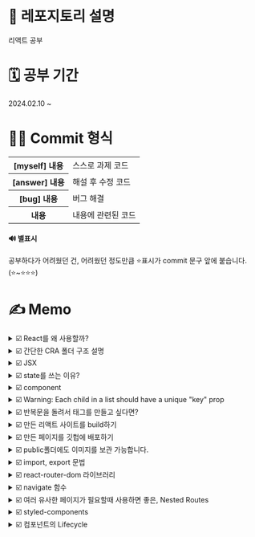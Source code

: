 # 📢 레포지토리 설명
리액트 공부

# 🗓️ 공부 기간
2024.02.10 ~<br/>

# 👩‍💻 Commit 형식
<table>
  <tr>
    <th>[myself] 내용</th>
    <td>스스로 과제 코드</td>
  </tr>
  <tr>
    <th>[answer] 내용</th>
    <td>해설 후 수정 코드</td>
  </tr>
  <tr>
    <th>[bug] 내용</th>
    <td>버그 해결</td>
  </tr>
  <tr>
    <th>내용</th>
    <td>내용에 관련된 코드</td>
  </tr>
</table>

#### 🔊 별표시 
공부하다가 어려웠던 건, 어려웠던 정도만큼 ⭐표시가 commit 문구 앞에 붙습니다. (⭐~⭐⭐⭐)

# ✍️ Memo
<details>
<summary>☑️ React를 왜 사용할까?</summary><br/>
React를 사용하지 않고, 단순히 JS만으로도 SPA를 만들 수 있지만, 그렇게 하면 코드가 길고 복잡해집니다.<br/>
- React를 사용하면 html 재사용 굳<br/>
- React를 알면, 같은 문법으로 React Native를 사용해서 모바일 앱을 만들 수 있음<br/>
</details>

<details>
<summary>☑️ 간단한 CRA 폴더 구조 설명</summary><br/>
<table>
<tr>
  <th>node_modules</th>
  <td>
    모든 라이브러리의 소스코드를 모아놓은 폴더
  </td>
</tr>
  <tr>
  <th>public</th>
  <td>static 파일을 모아놓는 곳, html파일이나 이미지 파일등을 잠깐 모아놓고 싶을때</td>
</tr>
<tr>
  <th>src</th>
  <td>
    여러분들이 코드를 짜는 곳임(소스코드 보관함)<br/><br/>
    ✔️ App.js : 메인 페이지<br/>
    ● 웹페이지는 html파일들로 이루어져있는데, 지금 App.js를 보면 js파일안에 html코드를 짰는데도, 브라우저에서 잘 띄워주는 이유?<br/>
    src/index.js라는 파일이 app.js에 있던 html들을 public/index.html에 집어넣어줍니다.
  </td>
</tr>
<tr>
  <th>package.json</th>
  <td>
    프로젝트 정보들이 쭉 들어가있음(평소에 건들일이 거의 없음)
  </td>
</tr>
</table>
</details>

<details>
<summary>☑️ JSX</summary><br/>
JSX란, 자바스크립트안에서 HTML을 쉽게 작성할 수 있게 도와주는 자바스크립트에서 쓸 수 있는 언어입니다. 이걸 쓰는 이유는 원래 React에서 div태그 하나만 만들려고 해도, React.createElement('div', null, 'Hello World')이렇게 코드를 짜야합니다. 근데 이렇게 하나하나 태그를 만들면 너무 힘들잖아요...그래서 친절한 사람들이 JSX같은걸 써서 좀 쉽게 태그를 만들 수 있게 해준겁니다.<br/>
참고로, JSX안에서는 class라고 쓰면 안되고, className이라고 써야합니다..!
</details>

<details>
<summary>☑️ state를 쓰는 이유?</summary><br/>
왜 일반변수가 아니라 state를 쓰냐면, 일반 변수는 값이 변경되었을 때 html을 재랜더링해주지 않지만, state를 쓰면 값에 변화가 생겼을 때, html을 자동 재랜더링 시켜주기 때문입니다!<br/>
단, state는 변동시 자동으로 html에 반영되기 위해 사용하는거기 때문에, 로고같이, 변동될 가능성이 거의 없는 경우는 그냥 일반 변수를 쓰는게 낫습니다.<br/><br/>
✔️ state 변경 함수 동작 원리<br/>
state 변경함수는 기존 state와 신규 state를 비교해서 만약에 값이 같다면 변경을 해주지 않습니다(일종의 에너지 자원 절약인거지..).<br/><br/>

```
let [style, setStyle] = useState(['흰바지', '치마', '흰셔츠', '핑크원피스']);
let copy = style;
copy[1] = '청치마';
setStyle(copy); // 이렇게 해도 '치마'가 '청치마'로 바뀌지 않음
```

그 이유는, array/object 담은 변수엔 화살표(저장된 주소 위치를 가리키는)만 저장되는데, 그 안에 값을 변경해도 화살표 자체에는 변경이 없다고 생각되기 때문!<br/><br/>

✔️ state 변경 함수는 늦게 처리됩니다.<br/>
state를 변경하는 작업은 조금 오래걸리기 때문에(전문 용어로는 비동기처리) 자바스크립트에서는 이렇게 늦게 처리되는 애들은 일단 제쳐두고 다음 코드 먼저 실행시킵니다.

```
// 만약 [입력값, 입력값변경]이라는 state가 있을 때,
<input onChange={(e)=>{
  입력값변경(e.target.value); // 이거 완료되기전에
  console.log(입력값); // 다음줄 먼저 실행해줌
}} />
```
</details>

<details>
<summary>☑️ component</summary><br/>
✔️ component 만드는 법<br/>
1. 다른 함수 바깥에 function을 만든다. (작명은 영어 대문자로 시작)<br/>
2. return()안에 내가 축약할 html을 담는다. (단, 하나의 태그로 시작해서 하나로 끝나야 함)<br/>
  &nbsp;&nbsp;&nbsp;&nbsp;- 의미없는 div태그가 싫으면 fragment를 사용하면 된다.<br/>
3. 컴포넌트를 마음에 드는 곳에 html태그 형식으로 가져다가 쓴다.
<br/><br/>
✔️ 어떤걸 컴포넌트로 만들면 좋을까?<br/>
- 반복적인 html을 축약할 때<br/>
- 큰 페이지들<br/>
- UI가 자주 변경되는 것들<br/><br/>
✔️ 컴포넌트 만드는 방법<br/>
1. function으로 (요즘 택)<br/>
2. class로 (요새는 안써서 사실 몰라도 됨)
</details>

<details>
<summary>☑️ Warning: Each child in a list should have a unique "key" prop</summary><br/>
해당 에러가 발생하는 이유는, 반복문으로 html을 생성하면 key={html마다 다른 숫자}를 추가해야하기 때문입니다.<br/>
반복문을 돌릴때마다 생성한 html들은 유니크한 key를 가져야하기 때문입니다.<br/>
  
```
글제목.map(function(data, index){
  return (
    <div key={index}>
      ~~~~
    </div>
  )
})
```
</details>

<details>
<summary>☑️ 반복문을 돌려서 태그를 만들고 싶다면?</summary><br/>
만약에 안녕이라는 텍스트가 담긴, div태그 세개를 반복문을 통해 놓고 싶다고 하자.<br/><br/>
✔️ in JSX 안<br/><br/>
  
```
function App() {
  let [title, setTitle] = useState(['제목1', '제목2', '제목3']);
  return (
    <div>
      { // JSX안에서 자바스크립트 코드를 위한 중괄호
        title.map(function(data, index) { // title의 데이터 갯수만큼 반복 실행(3번 반복)
          return (
            <div>안녕</div>
          )
        });
      }
    </div>
  )
}
```

✔️ in JSX 밖<br/>

```
function App() {
  var 어레이 = [];
  for (var i=0; i<3; i++) {
    어레이.push(<div>안녕</div>)
  }
  return (
    <div>
      {어레이}
    </div>
  )
}
```
</details>

<details>
<summary>☑️ 만든 리액트 사이트를 build하기</summary><br/>
여러분이 만든 사이트를 배포하려면 그냥 작업하던 App.js파일을 그대로 올리는게 아니라, build용 파일을 생성하신 후 올려야합니다. 왜냐면 웹 브라우저는 HTML/CSS/JS이 세개의 언어만 해석할 수 있기 때문에 리액트의 이상한 state, jsx이런거? 못알아듣습니다. 그래서 build를 통해 브라우저 친화적인 HTML/CSS/JS파일로 바꿔줘야합니다. 이걸 서버에 올려야 사용자들이 여러분의 사이트를 구경할 수 있습니다.
<br/><br/>
✔️ Q) 가지고 있는 웹 서버에 배포를 하고 싶어요.<br/>
리액트로 열심히 프로젝트 만들고 npm run build 입력하면 build/index.html 파일이 생성됩니다. <br/>
그리고 서버 API를 "어떤 놈이 메인페이지로 접속하면 /build/index.html 파일을 전송해라"라고 작성하면 됩니다.<br/><br/>

✔️ 배포하기 전 체크할 사항<br/>

(1) 에러만 안나면 됨<br/>
warning메시지는 사이트 구동에 큰 영향이 없어서 무시해도 됩니다.<br/>
(2) 경로 설정<br/>
http://miyoung.com/여기에 배포하는 경우에는 설정없이 대충해도 되지만, http://miyoung.com/blog/ 이런 하위 경로에 배포하고 싶으면 프로젝트에 설정이 따로 필요합니다. 여러분의 프로젝트 파일 중 package.json이라는 파일을 오픈해서

```
"homepage": "http://miyoung.com/blog",
```

이렇게 설정해주면 됩니다.<br/>
혹시 리액트 라우터가 설치되어있다면 라우터가 제공하는 basename=""속성을 추가하는게 라우팅이 잘될겁니다.
</details>

<details>
<summary>☑️ 만든 페이지를 깃헙에 배포하기</summary><br/>

(1) 컴파일(=build)하기<br/>
여러분의 리액트프로젝트에서 터미널에 "npm run build"입력<br/>
그러면 여러분의 작업 프로젝트 폴더 내에 build 폴더가 생기는데, 그 안에는 여러분이 짰던 코드가 전부 html/css/js파일로 변환되어 담겨있습니다. 이제 build안에 있는 내용을 모두 서버에 올리면 됩니다. 참고로 index.html이 메인페이지입니다.
<br/><br/>
(2) 깃허브에 배포용 레포지토리 파기<br/>
Github Pages는 특정한 이름의 리포지토리를 통해 정적 웹사이트를 호스팅할 수 있는 기능을 제공합니다. Github Pages를 사용하려면 레포지토리 이름을 특정 형식으로 지정해야합니다. 만약에 여러분의 Github 계정 아이디가 'username'이라고 가정하면, Github Pages를 사용하기 위해서는 다음과 같은 규칙을 따라야합니다. <br/>

- 개인 계정의 경우: 'username.github.io'라는 이름의 레포지토리를 만듭니다.<br/>
- 프로젝트나 조직 계정의 경우: 'organization.github.io'와 같이 조직 이름을 사용합니다.<br/>
이렇게 이름을 지정하면 Github는 해당 레포지토리를 Github Pages로 호스팅하게 됩니다. 따라서 정적 웹사이트를 배포하려면 이러한 이름의 레포지토리를 사용해야합니다.<br/><br/>

<img width="550px" src="https://github.com/SeoMiYoung/react-basic/assets/112063987/c3a2867c-a319-48fa-9e9a-84a8c3c05364"/>
<br/><br/>
(3) build 폴더 내의 파일을 전부 드래그 앤 드롭하기<br/>
🔊 주의: build 폴더 자체를 드래그 앤 드롭(x) build 폴더 안의 내용물을 드래그 앤 드롭(o)<br/>
<img width="550px" src="https://github.com/SeoMiYoung/react-basic/assets/112063987/ce06f55e-d378-4e8f-b475-810974fb678e"/>
<br/><br/>
(4) 끝<br/>
이제 10분정도 후에 https://여러분아이디.github.io라고 주소창에 입력하면 여러분의 사이트가 보입니다.
<br/><br/>

✔️ 이제 여러 repository를 동시에 호스팅해준다고 합니다.<br/>
일단, 기본적으로 예전에 만들었던 username.github.io라는 레포지토리를 지우면 안됩니다.<br/>
<br/>
(1) 아무 레포지토리나 만드세요. 이름은 자유입니다.<br/>
(2) 아까처럼 build내용을 드래그 앤 드롭하세요.<br/>
(3) repository setting 메뉴에 들어가서 Github pages부분에 들어갑니다.<br/>
<img width="550px" src="https://github.com/SeoMiYoung/react-basic/assets/112063987/0a6c17af-e8a0-4f28-a695-d75c2e526edf"/><br/>
형광펜 부분을 None이 아니라 main이런걸로 바꿔주세요.<br/>
(4) 끝<br/>
"username.github.io/repository이름/"으로 들어가시면 확인 가능합니다.<br/>
<br>

✔️ 첫 페이지 로딩 속도를 빠르게 하려면?<br/>
원래 리액트나 뷰로 만든 웹앱들은 첫 방문시 필요한 파일을 전부 로드합니다. 전송되는 파일 사이즈를 조금이라도 줄여서 빠르게 만들고 싶다면 컴포넌트들을 lazy하게 로딩하는 방법을 사용할 수도 있습니다. 공식 튜토리얼에 있는 lazy함수(https://legacy.reactjs.org/docs/code-splitting.html#route-based-code-splitting)를 참고하세요.<br/><br/>

✔️ build시 압축 시키지 말고 남기고 싶은 파일은?<br/>
여러분이 ./부터 시작하는 경로로 첨부한 이미지와 js파일들은 전부 찌부되고 이름이 변합니다. 이름이 변하게 하고 싶지 않으면 public폴더 안에 넣고 build하세요. 그러면 build하고 나서도 그대로 루트경로에 파일이 남아있습니다. (개발시 그런 파일들을 이용하고 싶다면, public폴더에 넣고 ./가 아닌 /경로로 import해오면 됩니다. 왜냐면 /의 기본 설정이 public이기 때문입니다.)<br/><br/>

✔️ 메인 페이지 말고 왜 특정 하위 페이지로 접속하면 404에러가 뜨죠?<br/>
어쩌구.github.io/detail/1 이런식으로 세부 페이지 URL을 주소창에 입력하면 찾는 페이지가 없어요~ 이렇게 에러가 날 수 있습니다. 이건 서버에서 "누군가 어쩌구.github.io/어쩌구로 접속하면 메인페이지로 안내하세요~"이런식으로 API개발을 해놓아야하는데, github는 우리가 서버를 만지고 어찌할 수 있는게 아니고 그냥 HTML파일 올린것만 사라락 보여주는 곳이기 때문에 사이트 메뉴에다가 페이지 이동버튼을 잘 만들어두면 되겠습니다. 아니면 url에 #기호가 붙는 hashRouter를 리액트라우터 코드짤 때 쓰든가요. 
</details>

<details>
  
<summary>☑️ public폴더에도 이미지를 보관 가능합니다.</summary><br/>
물론 src폴더에서 보통 가져다가 쓰는데, src에서 가져다가 쓰려면 항상 import를 해서 사용해야합니다. 근데 이미지가 만약에 100개가 준비되어있으면 100개를 다 import해와야하잖아요? 오바잖아요...? <br/>
그래서 public폴더에 이미지를 보관하면 바로 가져다가 쓸 수 있습니다. 여러분들이 리액트 코드를 다 짜면 사이트를 발행할거잖아요? 그러면 bundling을 통해서 여러분의 소스코드를 사이트 발행전에 한 코드로 압축합니다. 그래서 그 파일들을 서버에 올리거나 하시면 되는데, 그럴때 src내의 것들은 모두 압축이 되거나 파일명이 변합니다. 그런데 public폴더 안에있는건 압축이 되지 않습니다. <br/><br/>

✔️ public의 주의점<br/>
나중에 서브 경로에 발행하고 싶다면, (예를 들면 ming.com/어쩌구/) 그러면 경로에 문제가 생길 수 있습니다. 그때는 경로를 src="/어쩌구/logo.png"이렇게 설정해야될수도 있습니다. 이걸 맨날맨날 하기 귀찮으면 CRA 라이브러리 공식사이트에 들어가면 다음과 같이 코드를 짜면 된다고 알려줍니다.<br/>

```
<img src={process.env.PUBLIC_URL + '/logo.png'} /> 
```

이렇게 /어쩌구/를 뜻하는 process.env.PUBLIC_URL을 더해주면 된다고 합니다. ming.com/어쩌구/ 경로에 리액트로 만든 페이지를 배포할 일이 없다면 굳이 안해도 됩니다.
</details>

<details>
<summary>☑️ import, export 문법</summary><br/>
단순 변수뿐만 아니라 컴포넌트와 함수 등을 다른 파일로 빼서 효율적으로 코드를 작성할 수 있습니다.<br/>
만약에 App.js에서 data.js파일을 가져다가 쓰고 싶다면...?<br/><br/>

✔️ data.js에서 한개만 내보내고 싶다면?<br/>

```
// data.js
let a = 10;

export default a; // export default 변수명;
```
```
// App.js
import 작명 from './data.js'; // 작명은 자유롭게 하삼

function App() {
  return (
    <div>{작명}</div> 
  )
}
```
<br/>
✔️ data.js에서 여러개를 내보내고 싶다면?<br/>

```
// data.js
let a = 10;
let b = 20;

export default {a, b}; // export 여러개 하려면 export {변수1, 변수2}
```
```
// App.js
import {a, b} from './data.js'; // 단, 이 경우 작명 불가 (export했던 변수명 그대로 가져와야함)

function App() {
  return (
    <div>{a}</div>
  )
}
```
</details>

<details>
<summary>☑️ react-router-dom 라이브러리</summary><br/>
react-router-dom은 페이지 구분, 일명 라우팅을 매우 쉽게 도와줍니다. 설치방법은 터미널에 'npm install react-router-dom@6'이런식으로 입력해서 설치해주시면 됩니다. 이제 설명서대로 구글에 react-router-dom 6버전 설치방법해서 그대로 따라하시면 됩니다.
</details>

<details>
<summary>☑️ navigate 함수</summary>
useNavigate()라는 훅을 가져다가 사용할 수 있는데, 이건 페이지 이동을 도와줍니다. 보통 navigate라는 변수에다가 가져다가 사용합니다.<br/><br/>

✔️ Link로 페이지 이동 시<br/>
근데 Link로 했을때는 텍스트에 밑줄 그어진 형태로 페이지 이동 텍스트를 만들 수 있는데 너무 비기가 싫은거야..<br/>

```
{/* 페이지 이동 버튼은 Link */}
<Link to="/">홈</Link>
<Link to="/detail">상세페이지</Link>
```

그래서 대신 navigate 함수를 사용합니다.<br/><br/>

✔️ Link로 페이지 이동 시<br/>

```
import { useNavigate } from 'react-router-dom';

function App() {
  let navigate = useNavigate();

  return (
    <div className="App">
      <Navbar bg="dark" variant="dark">
          <Container>
            <Navbar.Brand href="#home">Ming's Shoe Shop</Navbar.Brand>
            <Nav className="me-auto">
              <Nav.Link onClick={()=>{navigate('/')}}>Home</Nav.Link>
              <Nav.Link onClick={()=>{navigate('/detail')}}>Detail</Nav.Link>
            </Nav>
          </Container>
      </Navbar>
    </div>
  )
}
```
</details>

<details>
<summary>☑️ 여러 유사한 페이지가 필요할때 사용하면 좋은, Nested Routes</summary><br/>
다음 두 코드는 같은 코드를 의미합니다.<br/>

```
<Route path="/about" element={<About />} />
<Route path="/about/member" element={<About />} />
<Route path="/about/location" element={<About />} />
```
```
<Route path="/about" element={<About />}>
  <Route path="member" element={<About />} />
  <Route path="location" element={<About />} />
</Route>
```

✔️ Outlet 사용: nested routes를 보여줄 자리를 선정<br/>
nested routes를 사용하면 장점이 있는데요, 바로 nested route접속시엔 element가 2개나 보인다는 점입니다.<br/>
위의 코드에서 nested routes를 사용하지 않은 첫번째 코드에서는 './about/member'로 접속하면 './about'의 내용이 보이지 않습니다. 그러나 nested router를 사용하면 './about/member'를 접속하면 './about'와 './about/member'모두 보입니다.<br/>

```
function About() {
  return (
    <div>
      <h4>회사 정보임</h4>
      <Outlet></Outlet> {/* nested routes의 element를 보여주는 곳은 Outlet */}
    </div>
  )
}
```

```
<Route path="/about" element={<About />}>
  <Route path="member" element={<div>멤버임</div>} />
  <Route path="location" element={<div>로케이션임</div>} />
</Route>
```
</details>

<details>
<summary>☑️ styled-components</summary><br/>
원래는 이쁜 버튼 하나 만들고 싶으면 className 넣고, css파일도 가야하는데...어우..이게 너무 귀찮다 말이죠? 나는 css파일까지 가기 싫고, js안에서 모두 끝내고 싶다면, styled-component라이브러리를 사용하시면 됩니다.<br/><br/>

✔️ 장점<br/>
1. CSS파일을 굳이 안열어도 스타일링을 자바스크립트 안에서 해결 가능합니다.<br/>
2. 스타일이 다른 js파일로 오염되지 않습니다.<br/>
원래는 App.css에 적힌 스타일이 App.js뿐만 아니라 Detail.js등등에 반영이 됩니다. 왜냐면 리액트는 코드를 다 짜면 코드를 html끼리, css끼리, js끼리 합칩니다. 그래서 스타일을 모든 곳에서 다 가져다가 쓸 수 있는데요, 페이지의 사이즈가 커지면 단점이 될 수 있어서 styled components를 씁니다. <br/>
- 참고로, css파일을 만들때 여러분이 작명을 잘하면 이런 문제를 해결할 수 있는데요, '컴포넌트.module.css'이렇게 작명을 하면 굳이 styled components를 안써도 오염을 방지 가능합니다. <br/>
3. 로딩 시간이 단축됩니다. <br/>
왜냐하면 styled-components방식으로 적은 스타일들은 css파일들을 별도로 만들지 않고, html파일에서 style태그에 주입을 바로 해줄거에요. 그리고, 특정 페이지에 필요한 css만 로드를 할 수 있어서 로딩 시간 단축이 가능합니다.
</details>

<details>
<summary>☑️ 컴포넌트의 Lifecycle</summary><br/>
컴포넌트도 사람처럼 태어나고 죽는 과정이 있습니다...<br/>

<table>
  <tr>
    <th>mount</th>
    <td>페이지에 장착되기도 하고(컴포넌트가 보이는 순간)</td>
  </tr>
  <tr>
    <th>update</th>
    <td>가끔 업데이트도 되고(업데이트 == 재렌더링)</td>
  </tr>
  <tr>
    <th>unmount</th>
    <td>필요없으면 제거되고(다른 페이지로 돌려서 필요 없어지면?)</td>
  </tr>
</table>
이걸 왜 배우냐면요, 컴포넌트의 인생 주기 중간중간 간섭을 할 수 있습니다. <br/><br/>

✔️ Lifecycle hook 다는 법 (함수형 컴포넌트에서, 클래스형 방식은 따로 찾아보셈)<br/>
useEffect: mount/update시 여기 코드 실행됨

```
function Detail(props) {
  useEffect(()=>{
    console.log("안녕");
  })
}
```
그런데 위의 코드 실행시키면 안녕이 두 번 찍히는데 리액트상에서는 개발을 할 때, 원래 그렇습니다.. 디버깅을 위해서 useEffect는 그렇게 동작합니다. 실제 사이트를 발행하고 나서는 한번 동작하니깐 걱정마세요. 그게 싫으면 React.StrictMode 없애거나 하면 됩니다. 
<br/><br/>
✔️ useEffect의 간단한 동작 원리 - 왜 useEffect를 써야하는지 알 수 있음<br/>
useEffect는 실행 시점이 언제냐면, 랜더링이 다 되고 나서 실행이 됩니다. <br/>

```

```
</details>
